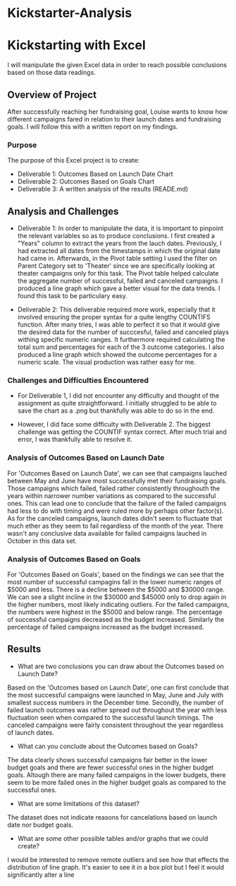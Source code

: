 # Kickstarter-Analysis
# Kickstarting with Excel
I will manipulate the given Excel data in order to reach possible conclusions based on those data readings.

## Overview of Project
After successfully reaching her fundraising goal, Louise wants to know how different campaigns fared in relation to their launch dates and fundraising goals. I will follow this with a written report on my findings.

### Purpose
The purpose of this Excel project is to create:

*   Deliverable 1:  Outcomes Based on Launch Date Chart
*   Deliverable 2:  Outcomes Based on Goals Chart
*   Deliverable 3:  A written analysis of the results (READE.md)


## Analysis and Challenges

*   Deliverable 1: In order to manipulate the data, it is important to pinpoint the relevant variables so as to produce conclusions. I first created a "Years" column to extract the years from the lauch dates. Previously, I had extracted all dates from the timestamps in which the original date had came in. Afterwards, in the Pivot table setting I used the filter on Parent Category set to 'Theater' since we are specifically looking at theater campaigns only for this task. The Pivot table helped calculate the aggregate number of successful, failed and canceled campaigns. I produced a line graph which gave a better visual for the data trends. I found this task to be particulary easy.

* Deliverable 2: This deliverable required more work, especially that it involved ensuring the proper syntax for a quite lengthy COUNTIFS function. After many tries, I was able to perfect it so that it would give the desired data for the number of succcesful, failed and canceled plays withing specific numeric ranges. It furthermore required calculating the total sum and percentages for each of the 3 outcome categories. I also produced a line graph which showed the outcome percentages for a numeric scale. The visual production  was rather easy for me.

### Challenges and Difficulties Encountered

*   For Deliverable 1, I did not encounter any difficulty and thought of the assignment as quite straightforward. I initially struggled to be able to save the chart as a .png but thankfully was able to do so in the end. 

*   However, I did face some difficulty with Deliverable 2. The biggest challenge was getting the COUNTIF syntax correct. After much trial and error, I was thankfully able to resolve it. 

### Analysis of Outcomes Based on Launch Date

For 'Outcomes Based on Launch Date', we can see that campaigns lauched between May and June have most successfully met their fundraising goals. Those campaigns which failed, failed rather consistently throughouth the years within narrower number variations as compared to the successful ones. This can lead one to conclude that the failure of the failed campaigns had less to do with timing and were ruled more by perhaps other factor(s). As for the canceled campaigns, launch dates didn't seem to fluctuate that much ether as they seem to fail regardless of the month of the year. There wasn't any conclusive data available for failed campaigns lauched in October in this data set.  

### Analysis of Outcomes Based on Goals

For 'Outcomes Based on Goals', based on the findings we can see that the most number of successful campagins fall in the lower numeric ranges of $5000 and less. There is a decline between the $5000 and $30000 range. We can see a slight incline in the $30000 and $45000 only to drop again in the higher numbers, most likely indicating outliers. For the failed campaigns, the numbers were highest in the $5000 and below range. The percentage of successful campaigns decreased as the budget increased. Similarly the percentage of failed campaigns increased as the budget increased. 


## Results

- What are two conclusions you can draw about the Outcomes based on Launch Date?

Based on the 'Outcomes based on Launch Date', one can first conclude that the most successful campaigns were launched in May, June and July with smallest success numbers in the December time. Secondly, the number of failed launch outcomes was rather spread out throughout the year with less fluctuation seen when compared to the successful launch timings. The canceled campaigns were fairly consistent throughout the year regardless of launch dates.


- What can you conclude about the Outcomes based on Goals?

The data clearly shows successful campaigns fair better in the lower budget goals and there are fewer successful ones in the higher budget goals. Altough there are many failed campaigns in the lower budgets, there seem to be more failed ones in the higher budget goals as compared to the successful ones. 

- What are some limitations of this dataset?

The dataset does not indicate reasons for cancelations based on launch date nor budget goals.

- What are some other possible tables and/or graphs that we could create?

I would be interested to remove remote outliers and see how that effects the distribution of line graph. It's easier to see it in a box plot but I feel it would significantly alter a line
